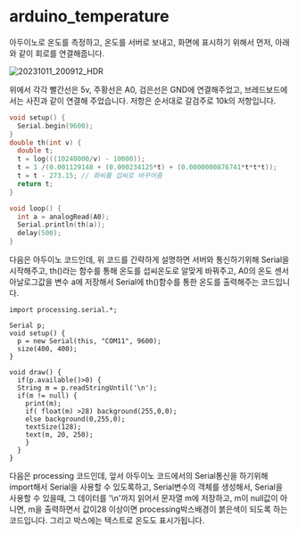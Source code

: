 # arduino_temperature

아두이노로 온도를 측정하고, 온도를 서버로 보내고, 화면에 표시하기 위해서 먼저, 아래와 같이 회로를 연결해줍니다.

![20231011_200912_HDR](https://github.com/naengku3/arduino_temperature/assets/127822478/0a23c49c-952e-4f61-9f0a-fa75d4ec2eaa)

위에서 각각 빨간선은 5v, 주황선은 A0, 검은선은 GND에 연결해주었고, 브레드보드에서는 사진과 같이 연결해 주었습니다. 저항은 순서대로 갈검주로 10k의 저항입니다.


```c++
void setup() {
  Serial.begin(9600);
}
double th(int v) {
  double t;
  t = log(((10240000/v) - 10000));
  t = 1 /(0.001129148 + (0.000234125*t) + (0.0000000876741*t*t*t));
  t = t - 273.15; // 화씨를 섭씨로 바꾸어줌
  return t;
}

void loop() {
  int a = analogRead(A0);
  Serial.println(th(a));
  delay(500);
}
```
다음은 아두이노 코드인데, 위 코드를 간략하게 설명하면 서버와 통신하기위해 Serial을 시작해주고, th()라는 함수를 통해 온도를 섭씨온도로 알맞게 바꿔주고, 
A0의 온도 센서 아날로그값을 변수 a에 저장해서 Serial에 th()함수를 통한 온도를 출력해주는 코드입니다. 


```processing
import processing.serial.*;

Serial p;
void setup() {
  p = new Serial(this, "COM11", 9600);
  size(400, 400);
}

void draw() {
  if(p.available()>0) {
  String m = p.readStringUntil('\n');
  if(m != null) {
    print(m);
    if( float(m) >28) background(255,0,0);
    else background(0,255,0);
    textSize(128);
    text(m, 20, 250);
    }
  }
}
```
다음은 processing 코드인데, 앞서 아두이노 코드에서의 Serial통신을 하기위해 import해서 Serial을 사용할 수 있도록하고,
Serial변수의 객체를 생성해서, Serial을 사용할 수 있을때, 그 데이터를 '\n'까지 읽어서 문자열 m에 저장하고, m이 null값이 아니면,
m을 출력하면서 값이28 이상이면 processing박스배경이 붉은색이 되도록 하는 코드입니다. 그리고 박스에는 텍스트로 온도도 표시가됩니다. 
